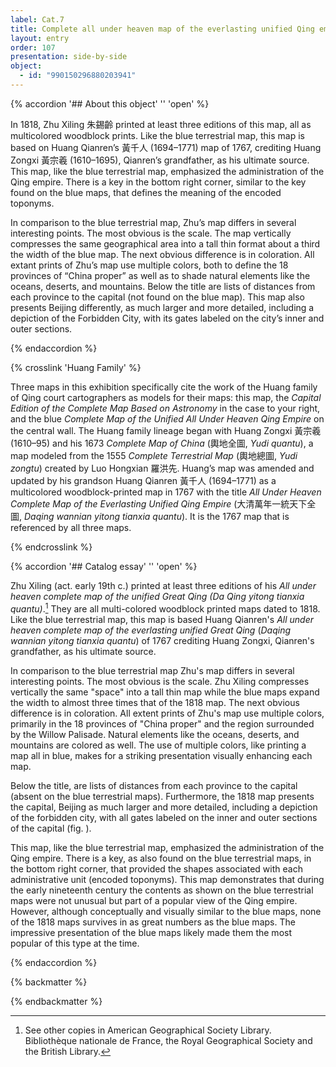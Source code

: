 ```yaml
---
label: Cat.7
title: Complete all under heaven map of the everlasting unified Qing empire
layout: entry
order: 107
presentation: side-by-side
object:
  - id: "990150296880203941"
---
```


{% accordion '## About this object' '' 'open' %}

In 1818, Zhu Xiling 朱錫齡 printed at least three editions of this map, all as multicolored woodblock prints. Like the blue terrestrial map, this map is based on Huang Qianren’s 黃千人 (1694–1771) map of 1767, crediting Huang Zongxi 黃宗羲 (1610–1695), Qianren’s grandfather, as his ultimate source. This map, like the blue terrestrial map, emphasized the administration of the Qing empire. There is a key in the bottom right corner, similar to the key found on the blue maps, that defines the meaning of the encoded toponyms.

In comparison to the blue terrestrial map, Zhu’s map differs in several interesting points. The most obvious is the scale. The map vertically compresses the same geographical area into a tall thin format about a third the width of the blue map. The next obvious difference is in coloration. All extant prints of Zhu’s map use multiple colors, both to define the 18 provinces of “China proper” as well as to shade natural elements like the oceans, deserts, and mountains. Below the title are lists of distances from each province to the capital (not found on the blue map). This map also presents Beijing differently, as much larger and more detailed, including a depiction of the Forbidden City, with its gates labeled on the city’s inner and outer sections.

{% endaccordion %}

{% crosslink 'Huang Family' %}

Three maps in this exhibition specifically cite the work of the Huang family of Qing court cartographers as models for their maps: this map, the *Capital Edition of the Complete Map Based on Astronomy* in the case to your right, and the blue *Complete Map of the Unified All Under Heaven Qing Empire* on the central wall. The Huang family lineage began with Huang Zongxi 黃宗羲 (1610–95) and his 1673 *Complete Map of China* (輿地全圖, *Yudi quantu*), a map modeled from the 1555 *Complete Terrestrial Map* (輿地總圖, *Yudi zongtu*) created by Luo Hongxian 羅洪先. Huang’s map was amended and updated by his grandson Huang Qianren 黃千人 (1694–1771) as a multicolored woodblock-printed map in 1767 with the title *All Under Heaven Complete Map of the Everlasting Unified Qing Empire* (大清萬年一統天下全圖, *Daqing wannian yitong tianxia quantu*). It is the 1767 map that is referenced by all three maps.

{% endcrosslink %}


{% accordion '## Catalog essay' '' 'open' %}

Zhu Xiling (act. early 19th c.) printed at least three editions of his *All under heaven complete map of the unified Great Qing (Da Qing yitong tianxia quantu)*.[^1] They are all multi-colored woodblock printed maps dated to 1818. Like the blue terrestrial map, this map is based Huang Qianren's *All under heaven complete map of the everlasting unified Great Qing* (*Daqing wannian yitong tianxia quantu*) of 1767 crediting Huang Zongxi, Qianren's grandfather, as his ultimate source.

In comparison to the blue terrestrial map Zhu's map differs in several interesting points. The most obvious is the scale. Zhu Xiling compresses vertically the same "space" into a tall thin map while the blue maps expand the width to almost three times that of the 1818 map. The next obvious difference is in coloration. All extent prints of Zhu's map use multiple colors, primarily in the 18 provinces of "China proper" and the region surrounded by the Willow Palisade. Natural elements like the oceans, deserts, and mountains are colored as well. The use of multiple colors, like printing a map all in blue, makes for a striking presentation visually enhancing each map.

Below the title, are lists of distances from each province to the capital (absent on the blue terrestrial maps). Furthermore, the 1818 map presents the capital, Beijing as much larger and more detailed, including a depiction of the forbidden city, with all gates labeled on the inner and outer sections of the capital (fig. ).

This map, like the blue terrestrial map, emphasized the administration of the Qing empire. There is a key, as also found on the blue terrestrial maps, in the bottom right corner, that provided the shapes associated with each administrative unit (encoded toponyms). This map demonstrates that during the early nineteenth century the contents as shown on the blue terrestrial maps were not unusual but part of a popular view of the Qing empire. However, although conceptually and visually similar to the blue maps, none of the 1818 maps survives in as great numbers as the blue maps. The impressive presentation of the blue maps likely made them the most popular of this type at the time.

[^1]: See other copies in American Geographical Society Library. Bibliothèque nationale de France, the Royal Geographical Society and the British Library.

{% endaccordion %}


{% backmatter %}


{% endbackmatter %}
